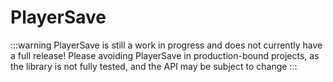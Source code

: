 # PlayerSave

:::warning
PlayerSave is still a work in progress and does not currently have a full
release! Please avoiding PlayerSave in production-bound projects, as the
library is not fully tested, and the API may be subject to change
:::